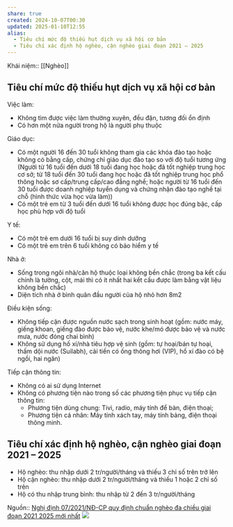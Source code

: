 ```yaml
---
share: true
created: 2024-10-07T00:30
updated: 2025-01-10T12:55
alias:
  - Tiêu chí mức độ thiếu hụt dịch vụ xã hội cơ bản
  - Tiêu chí xác định hộ nghèo, cận nghèo giai đoạn 2021 – 2025
---
```

Khái niệm:: [[Nghèo]]
## Tiêu chí mức độ thiếu hụt dịch vụ xã hội cơ bản
Việc làm:
- Không tìm được việc làm thường xuyên, đều đặn, tương đối ổn định
- Có hơn một nửa người trong hộ là người phụ thuộc

Giáo dục:
- Có một người 16 đến 30 tuổi không tham gia các khóa đào tạo hoặc không có bằng cấp, chứng chỉ giáo dục đào tạo so với độ tuổi tương ứng (Người từ 16 tuổi đến dưới 18 tuổi đang học hoặc đã tốt nghiệp trung học cơ sở; từ 18 tuổi đến 30 tuổi đang học hoặc đã tốt nghiệp trung học phổ thông hoặc sơ cấp/trung cấp/cao đẳng nghề; hoặc người từ 16 tuổi đến 30 tuổi được doanh nghiệp tuyển dụng và chứng nhận đào tạo nghề tại chỗ (hình thức vừa học vừa làm))
- Có một trẻ em từ 3 tuổi đến dưới 16 tuổi không được học đúng bậc, cấp học phù hợp với độ tuổi 

Y tế:
- Có một trẻ em dưới 16 tuổi bị suy dinh dưỡng
- Có một trẻ em trên 6 tuổi không có bảo hiểm y tế

Nhà ở:
- Sống trong ngôi nhà/căn hộ thuộc loại không bền chắc (trong ba kết cấu chính là tường, cột, mái thì có ít nhất hai kết cấu được làm bằng vật liệu không bền chắc)
- Diện tích nhà ở bình quân đầu người của hộ nhỏ hơn 8m2

Điều kiện sống:
- Không tiếp cận được nguồn nước sạch trong sinh hoạt (gồm: nước máy, giếng khoan, giếng đào được bảo vệ, nước khe/mó được bảo vệ và nước mưa, nước đóng chai bình)
- Không sử dụng hố xí/nhà tiêu hợp vệ sinh (gồm: tự hoại/bán tự hoại, thấm dội nước (Suilabh), cải tiến có ống thông hơi (VIP), hố xí đào có bệ ngồi, hai ngăn) 

Tiếp cận thông tin:
- Không có ai sử dụng Internet
- Không có phương tiện nào trong số các phương tiện phục vụ tiếp cận thông tin:
  - Phương tiện dùng chung: Tivi, radio, máy tính để bàn, điện thoại;
  - Phương tiện cá nhân: Máy tính xách tay, máy tính bảng, điện thoại thông minh. 

## Tiêu chí xác định hộ nghèo, cận nghèo giai đoạn 2021 – 2025
- Hộ nghèo: thu nhập dưới 2 tr/người/tháng và thiếu 3 chỉ số trên trở lên 
- Hộ cận nghèo: thu nhập dưới 2 tr/người/tháng và thiếu 1 hoặc 2 chỉ số trên 
- Hộ có thu nhập trung bình: thu nhập từ 2 đến 3 tr/người/tháng

Nguồn:: [Nghị định 07/2021/NĐ-CP quy định chuẩn nghèo đa chiều giai đoạn 2021 2025 mới nhất](https://thuvienphapluat.vn/van-ban/Van-hoa-Xa-hoi/Nghi-dinh-07-2021-ND-CP-quy-dinh-chuan-ngheo-da-chieu-giai-doan-2021-2025-463908.aspx)
![](https://www.gso.gov.vn/wp-content/uploads/2024/04/image004-1.png) 